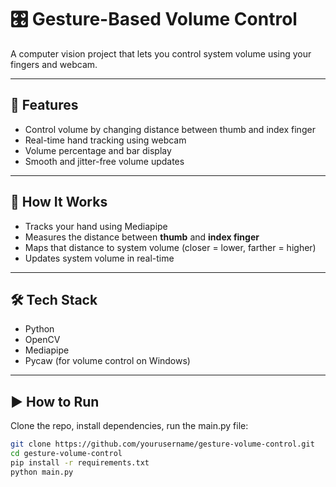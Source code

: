 # 🎛️ Gesture-Based Volume Control

A computer vision project that lets you control system volume using your fingers and webcam.

---

## 🚀 Features

- Control volume by changing distance between thumb and index finger
- Real-time hand tracking using webcam
- Volume percentage and bar display
- Smooth and jitter-free volume updates

---

## 🧠 How It Works

- Tracks your hand using Mediapipe
- Measures the distance between **thumb** and **index finger**
- Maps that distance to system volume (closer = lower, farther = higher)
- Updates system volume in real-time

---

## 🛠️ Tech Stack

- Python
- OpenCV
- Mediapipe
- Pycaw (for volume control on Windows)

---

## ▶️ How to Run

Clone the repo, install dependencies, run the main.py file:

```bash
git clone https://github.com/yourusername/gesture-volume-control.git
cd gesture-volume-control
pip install -r requirements.txt
python main.py

